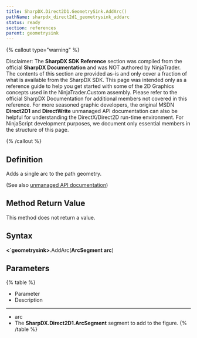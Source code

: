 ```yaml
---
title: SharpDX.Direct2D1.GeometrySink.AddArc()
pathName: sharpdx_direct2d1_geometrysink_addarc
status: ready
section: references
parent: geometrysink
---
```


{% callout type="warning" %}

Disclaimer: The **SharpDX SDK Reference** section was compiled from the official **SharpDX Documentation** and was NOT authored by NinjaTrader. The contents of this section are provided as-is and only cover a fraction of what is available from the SharpDX SDK. This page was intended only as a reference guide to help you get started with some of the 2D Graphics concepts used in the NinjaTrader.Custom assembly. Please refer to the official SharpDX Documentation for additional members not covered in this reference. For more seasoned graphic developers, the original MSDN **Direct2D1** and **DirectWrite** unmanaged API documentation can also be helpful for understanding the DirectX/Direct2D run-time environment. For NinjaScript development purposes, we document only essential members in the structure of this page.

{% /callout %}

## Definition

Adds a single arc to the path geometry.

(See also [unmanaged API documentation](https://msdn.microsoft.com/en-us/library/dd742733.aspx))

## Method Return Value

This method does not return a value.

## Syntax

**<`geometrysink>**.AddArc(**ArcSegment arc**)

## Parameters

{% table %}

* Parameter
* Description

---

* arc
* The **SharpDX.Direct2D1.ArcSegment** segment to add to the figure.
{% /table %}
